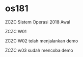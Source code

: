 # os181
ZCZC Sistem Operasi 2018 Awal

ZCZC W01

ZCZC W02 telah menjalankan demo

ZCZC w03 sudah mencoba demo
